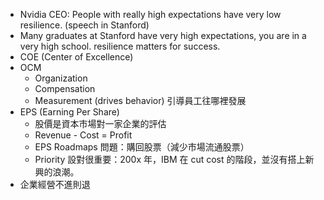 
* Nvidia CEO: People with really high expectations have very low resilience. (speech in Stanford)
* Many graduates at Stanford have very high expectations, you are in a very high school. resilience matters for success.
* COE (Center of Excellence)
* OCM
	* Organization 
	* Compensation
	* Measurement (drives behavior) 引導員工往哪裡發展
* EPS (Earning Per Share)
	* 股價是資本市場對一家企業的評估
	* Revenue - Cost = Profit
	* EPS Roadmaps 問題：購回股票（減少市場流通股票）
	* Priority 設對很重要：200x 年，IBM 在 cut cost 的階段，並沒有搭上新興的浪潮。
* 企業經營不進則退